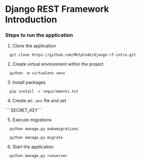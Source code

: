 # Django REST Framework Introduction

### Steps to run the application

1. Clone the application

```
  git clone https://github.com/MelpCode/django-rf-intro.git
```

2. Create virtual environment within the project

```
  python -m virtualenv venv
```

3. Install packages

```
  pip install -r requirements.txt
```

4. Create an ```.env``` file and set

````SECRET_KEY```

5. Execute migrations

```
  python manage.py makemigrations
```

```
  python manage.py migrate
```

6. Start the application

```
  python manage.py runserver
```

